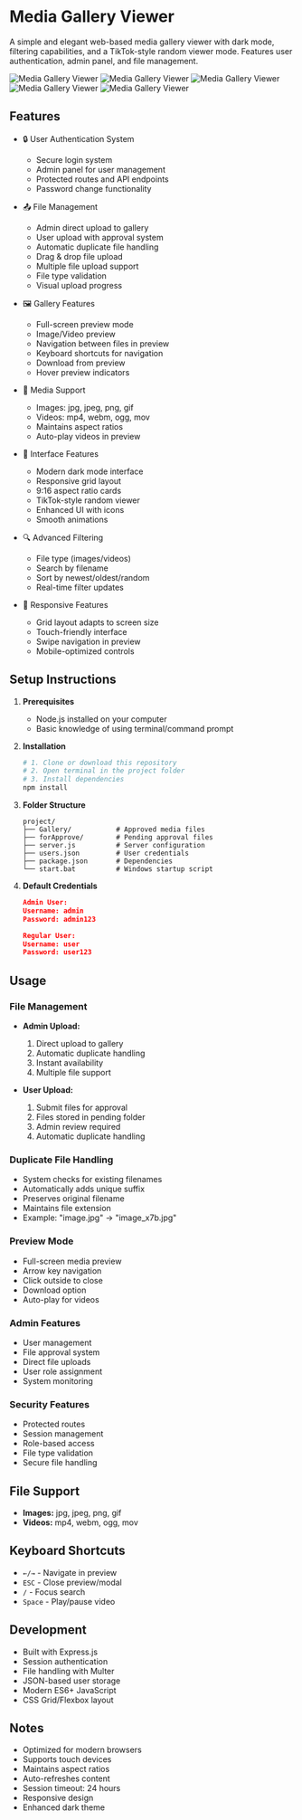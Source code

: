 # Media Gallery Viewer

A simple and elegant web-based media gallery viewer with dark mode, filtering capabilities, and a TikTok-style random viewer mode. Features user authentication, admin panel, and file management.

![Media Gallery Viewer](Gallery/1.PNG)
![Media Gallery Viewer](Gallery/2.PNG)
![Media Gallery Viewer](Gallery/3.PNG)
![Media Gallery Viewer](Gallery/4.PNG)
![Media Gallery Viewer](Gallery/5.PNG)

## Features

- 🔒 User Authentication System
  - Secure login system
  - Admin panel for user management
  - Protected routes and API endpoints
  - Password change functionality

- 📤 File Management
  - Admin direct upload to gallery
  - User upload with approval system
  - Automatic duplicate file handling
  - Drag & drop file upload
  - Multiple file upload support
  - File type validation
  - Visual upload progress

- 🖼️ Gallery Features
  - Full-screen preview mode
  - Image/Video preview
  - Navigation between files in preview
  - Keyboard shortcuts for navigation
  - Download from preview
  - Hover preview indicators

- 📸 Media Support
  - Images: jpg, jpeg, png, gif
  - Videos: mp4, webm, ogg, mov
  - Maintains aspect ratios
  - Auto-play videos in preview

- 🎨 Interface Features
  - Modern dark mode interface
  - Responsive grid layout
  - 9:16 aspect ratio cards
  - TikTok-style random viewer
  - Enhanced UI with icons
  - Smooth animations

- 🔍 Advanced Filtering
  - File type (images/videos)
  - Search by filename
  - Sort by newest/oldest/random
  - Real-time filter updates

- 📱 Responsive Features
  - Grid layout adapts to screen size
  - Touch-friendly interface
  - Swipe navigation in preview
  - Mobile-optimized controls

## Setup Instructions

1. **Prerequisites**
   - Node.js installed on your computer
   - Basic knowledge of using terminal/command prompt

2. **Installation**
   ```bash
   # 1. Clone or download this repository
   # 2. Open terminal in the project folder
   # 3. Install dependencies
   npm install
   ```

3. **Folder Structure**
   ```
   project/
   ├── Gallery/           # Approved media files
   ├── forApprove/        # Pending approval files
   ├── server.js          # Server configuration
   ├── users.json         # User credentials
   ├── package.json       # Dependencies
   └── start.bat          # Windows startup script
   ```

4. **Default Credentials**
   ```json
   Admin User:
   Username: admin
   Password: admin123

   Regular User:
   Username: user
   Password: user123
   ```

## Usage

### File Management
- **Admin Upload:**
  1. Direct upload to gallery
  2. Automatic duplicate handling
  3. Instant availability
  4. Multiple file support

- **User Upload:**
  1. Submit files for approval
  2. Files stored in pending folder
  3. Admin review required
  4. Automatic duplicate handling

### Duplicate File Handling
- System checks for existing filenames
- Automatically adds unique suffix
- Preserves original filename
- Maintains file extension
- Example: "image.jpg" → "image_x7b.jpg"

### Preview Mode
- Full-screen media preview
- Arrow key navigation
- Click outside to close
- Download option
- Auto-play for videos

### Admin Features
- User management
- File approval system
- Direct file uploads
- User role assignment
- System monitoring

### Security Features
- Protected routes
- Session management
- Role-based access
- File type validation
- Secure file handling

## File Support
- **Images:** jpg, jpeg, png, gif
- **Videos:** mp4, webm, ogg, mov

## Keyboard Shortcuts
- `←/→` - Navigate in preview
- `ESC` - Close preview/modal
- `/` - Focus search
- `Space` - Play/pause video

## Development
- Built with Express.js
- Session authentication
- File handling with Multer
- JSON-based user storage
- Modern ES6+ JavaScript
- CSS Grid/Flexbox layout

## Notes
- Optimized for modern browsers
- Supports touch devices
- Maintains aspect ratios
- Auto-refreshes content
- Session timeout: 24 hours
- Responsive design
- Enhanced dark theme
